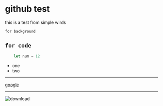 # github test

this is a test from simple wirds

`for background`

``` for code ```
---

```javascript
    let num = 12
```

- one
- two

---

[google](https://www.google.co.uk/)

---

![download](https://img.shields.io/npm/dw/express)